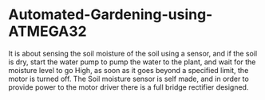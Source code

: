 # Automated-Gardening-using-ATMEGA32
It is about sensing the soil moisture of the soil using a sensor, and if the soil is dry, start the water pump to pump the water to the plant, and wait for the moisture level to go High, as soon as it goes beyond a specified limit, the motor is turned off. The Soil moisture sensor is self made, and in order to provide power to the motor driver there is a full bridge rectifier designed.
